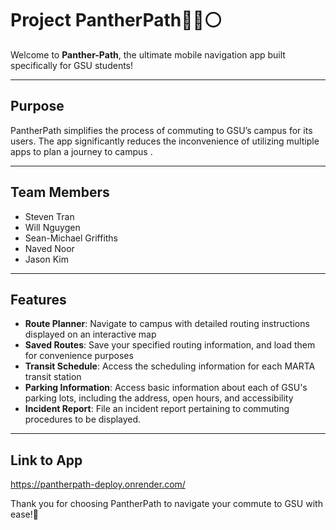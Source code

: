 # Project PantherPath🔵🔴⚪
Welcome to **Panther-Path**, the ultimate mobile navigation app built specifically for GSU students!

---

## Purpose
PantherPath simplifies the process of commuting to GSU’s campus for its users. The app significantly reduces the inconvenience of utilizing multiple apps to plan a journey to campus .

---

## Team Members
- Steven Tran
- Will Nguygen
- Sean-Michael Griffiths
- Naved Noor
- Jason Kim

---

## Features
- **Route Planner**: Navigate to campus with detailed routing instructions displayed on an interactive map
- **Saved Routes**: Save your specified routing information, and load them for convenience purposes
- **Transit Schedule**: Access the scheduling information for each MARTA transit station
- **Parking Information**: Access basic information about each of GSU's parking lots, including the address, open hours, and accessibility
- **Incident Report**: File an incident report pertaining to commuting procedures to be displayed.

---
## Link to App
https://pantherpath-deploy.onrender.com/

Thank you for choosing PantherPath to navigate your commute to GSU with ease!🐆

